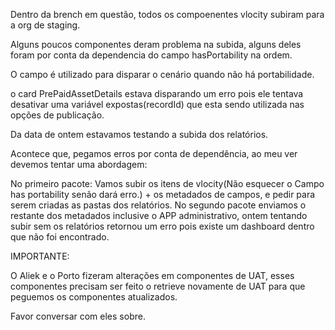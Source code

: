 Dentro da brench em questão, todos os compoenentes vlocity subiram para a org de staging.

Alguns poucos componentes deram problema na subida, alguns deles foram por conta da dependencia do campo hasPortability na ordem.

O campo é utilizado para disparar o cenário quando não há portabilidade.

o card PrePaidAssetDetails estava disparando um erro pois ele tentava desativar uma variável expostas(recordId) que esta sendo utilizada nas opções de publicação.

Da data de ontem estavamos testando a subida dos relatórios.

Acontece que, pegamos erros por conta de dependência, ao meu ver devemos tentar uma abordagem:

No primeiro pacote: Vamos subir os itens de vlocity(Não esquecer o Campo has portability senão dará erro.) + os metadados de campos, e pedir para serem criadas as pastas dos relatórios.
No segundo pacote enviamos o restante dos metadados inclusive o APP administrativo, ontem tentando subir sem os relatórios retornou um erro pois existe um dashboard dentro que não foi encontrado.

IMPORTANTE:

O Aliek e o Porto fizeram alterações em componentes de UAT, esses componentes precisam ser feito o retrieve novamente de UAT para que peguemos os componentes atualizados.

Favor conversar com eles sobre.
